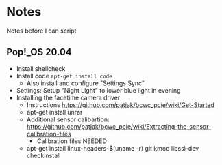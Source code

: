 # Notes

Notes before I can script

## Pop!_OS 20.04

* Install shellcheck
* Install code `apt-get install code`
  * Also install and configure "Settings Sync"
* Settings: Setup "Night Light" to lower blue light in evening
* Installing the facetime camera driver
  * Instructions https://github.com/patjak/bcwc_pcie/wiki/Get-Started
  * apt-get install unrar
  * Additional sensor calibartion: https://github.com/patjak/bcwc_pcie/wiki/Extracting-the-sensor-calibration-files
    * Calibration files NEEDED
  * apt-get install linux-headers-$(uname -r) git kmod libssl-dev checkinstall
